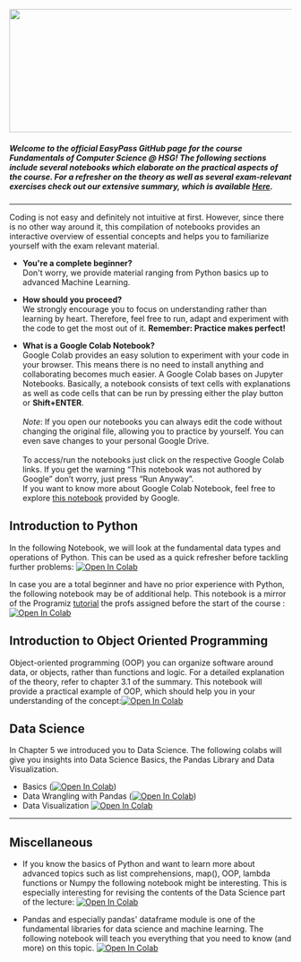 <p align="center">
  <img width="550" height="220" src=https://raw.githubusercontent.com/easypassHSG/FCS/master/Resources/Easypass_black.svg?raw=true>
</p>



##### Welcome to the **official EasyPass GitHub** page for the course Fundamentals of Computer Science @ HSG! The following sections include several notebooks which elaborate on the practical aspects of the course. For a refresher on the theory as well as several exam-relevant exercises check out our extensive summary, which is available [Here](https://easypass.shop/shopping).
---

Coding is not easy and definitely not intuitive at first. However, since there is no other way around it, this compilation of notebooks provides an interactive overview of essential concepts and helps you to familiarize yourself with the exam relevant material.

- **You're a complete beginner?**<br>
Don't worry, we provide material ranging from Python basics up to advanced Machine Learning.


- **How should you proceed?**<br>
We strongly encourage you to focus on understanding rather than learning by heart. Therefore, feel free to run, adapt and experiment with the code to get the most out of it. **Remember: Practice makes perfect!**<br>

- **What is a Google Colab Notebook?** <br> 
Google Colab provides an easy solution to experiment with your code in your browser. This means there is no need to install anything and collaborating becomes much easier. A Google Colab bases on Jupyter Notebooks. Basically, a notebook consists of text cells with explanations as well as code cells that can be run by pressing either the play button or **Shift+ENTER**. <br><br>
*Note*: If you open our notebooks you can always edit the code without changing the original file, allowing you to practice by yourself. You can even save changes to your personal Google Drive. <br><br>
To access/run the notebooks just click on the respective Google Colab links. If you get the warning  “This notebook was not authored by Google” don’t worry, just press “Run Anyway”.<br>If you want to know more about Google Colab Notebook, feel free to explore [this notebook](https://colab.research.google.com/notebooks/intro.ipynb) provided by Google.


## Introduction to Python
In the following Notebook, we will look at the fundamental data types and operations of Python. This can be used as a quick refresher before tackling further problems:
[![Open In Colab](https://colab.research.google.com/assets/colab-badge.svg)](https://colab.research.google.com/github/WahlerP/csfundamentals-hsg/blob/master/Coding_Crashcourse.ipynb)


In case you are a total beginner and have no prior experience with Python, the following notebook may be of additional help. This notebook is a mirror of the Programiz [tutorial](https://www.programiz.com/python-programming/first-program) the profs assigned before the start of the course :
[![Open In Colab](https://colab.research.google.com/assets/colab-badge.svg)](https://colab.research.google.com/github/WahlerP/csfundamentals-hsg/blob/master/code00_Python_Introduction.ipynb)


## Introduction to Object Oriented Programming
Object-oriented programming (OOP) you can organize software around data, or objects, rather than functions and logic. For a detailed explanation of the theory, refer to chapter 3.1 of the summary. This notebook will provide a practical example of OOP, which should help you in your understanding of the concept:[![Open In Colab](https://colab.research.google.com/assets/colab-badge.svg)](https://colab.research.google.com/github/WahlerP/csfundamentals-hsg/blob/master/OOP.ipynb)


## Data Science
In Chapter 5 we introduced you to Data Science. The following colabs will give you insights into Data Science Basics, the Pandas Library and Data Visualization.
- Basics ([![Open In Colab](https://colab.research.google.com/assets/colab-badge.svg)](https://colab.research.google.com/github/WahlerP/csfundamentals-hsg/blob/master/Data_Science.ipynb))
- Data Wrangling with Pandas ([![Open In Colab](https://colab.research.google.com/assets/colab-badge.svg)](https://colab.research.google.com/github/WahlerP/csfundamentals-hsg/blob/master/Data_Wrangling_with_Pandas.ipynb))
- Data Visualization [![Open In Colab](https://colab.research.google.com/assets/colab-badge.svg)](https://colab.research.google.com/github/WahlerP/csfundamentals-hsg/blob/master/Data_Visualization.ipynb) 

---
## Miscellaneous
- If you know the basics of Python and want to learn more about advanced topics such as list comprehensions, map(), OOP, lambda functions or Numpy the following notebook might be interesting. This is especially interesting for revising the contents of the Data Science part of the lecture:
[![Open In Colab](https://colab.research.google.com/assets/colab-badge.svg)](https://colab.research.google.com/github/WahlerP/csfundamentals-hsg/blob/master/code02_Python_4_DS.ipynb)

- Pandas and especially pandas' dataframe module is one of the fundamental libraries for data science and machine learning. The following notebook will teach you everything that you need to know (and more) on this topic.
[![Open In Colab](https://colab.research.google.com/assets/colab-badge.svg)](https://colab.research.google.com/github/WahlerP/csfundamentals-hsg/blob/master/code03_Series_and_DataFrame.ipynb)





